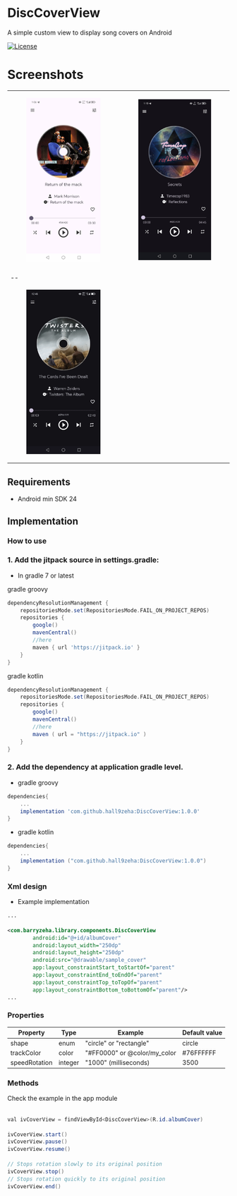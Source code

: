 # DiscCoverView
A simple custom view to display song covers on Android

<p align="center">

<a href="https://jitpack.io/#hall9zeha/DiscCoverView"><img alt="License" src="https://jitpack.io/v/hall9zeha/DiscCoverView.svg"/></a>
</p>

# Screenshots
|||
|--|--|
|<p align="center" width="70%"><img src="https://github.com/hall9zeha/DiscCoverView/blob/main/screenshots/screen1.jpg" width=70% height=70% /></p>|<p align="center" width="70%"><img src="https://github.com/hall9zeha/DiscCoverView/blob/main/screenshots/screen2.jpg" width=70% height=70% /></p>|
||
|--|
|<p align="center" width="70%"><img src="https://github.com/hall9zeha/DiscCoverView/blob/main/screenshots/example.gif" width=70% height=70% /></p>|
## Requirements
* Android min SDK 24

## Implementation

### How to use
### 1. Add the jitpack source in settings.gradle:

* In gradle 7 or latest

gradle groovy
```gradle
dependencyResolutionManagement {
    repositoriesMode.set(RepositoriesMode.FAIL_ON_PROJECT_REPOS)
    repositories {
        google()
        mavenCentral()
        //here
        maven { url 'https://jitpack.io' } 
    }
}
```
gradle kotlin
```gradle
dependencyResolutionManagement {
    repositoriesMode.set(RepositoriesMode.FAIL_ON_PROJECT_REPOS)
    repositories {
        google()
        mavenCentral()
        //here
        maven ( url = "https://jitpack.io" )
    }
}
```
### 2. Add the dependency at application gradle level.
* gradle groovy
```gradle
dependencies{
    ...
    implementation 'com.github.hall9zeha:DiscCoverView:1.0.0'
}
```
* gradle kotlin
```gradle
dependencies{
    ...
    implementation ("com.github.hall9zeha:DiscCoverView:1.0.0")
}
```
### Xml design
* Example implementation
```xml
...

<com.barryzeha.library.components.DiscCoverView
        android:id="@+id/albumCover"
        android:layout_width="250dp"
        android:layout_height="250dp"
        android:src="@drawable/sample_cover"
        app:layout_constraintStart_toStartOf="parent"
        app:layout_constraintEnd_toEndOf="parent"
        app:layout_constraintTop_toTopOf="parent"
        app:layout_constraintBottom_toBottomOf="parent"/>
...
```
### Properties

| Property          | Type      | Example   |Default value|
|--------------------|------------|-------------------------|-------------------------------------------------|
| shape               | enum     | "circle" or "rectangle"     | circle|
| trackColor          | color     | "#FF0000" or @color/my_color              |#76FFFFFF|
| speedRotation           | integer  | "1000" (milliseconds)                 |3500|

### Methods
Check the example in the app module

```java

val ivCoverView = findViewById<DiscCoverView>(R.id.albumCover)

ivCoverView.start()
ivCoverView.pause()
ivCoverView.resume()

// Stops rotation slowly to its original position
ivCoverView.stop()
// Stops rotation quickly to its original position
ivCoverView.end()


```

